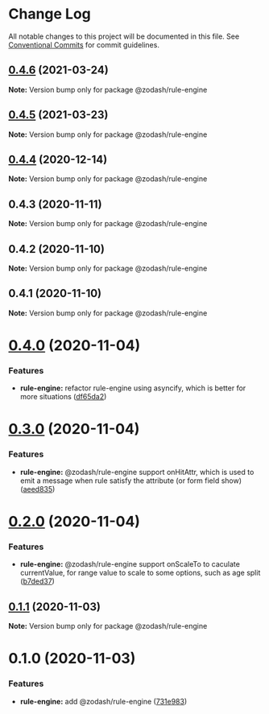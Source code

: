 # Change Log

All notable changes to this project will be documented in this file.
See [Conventional Commits](https://conventionalcommits.org) for commit guidelines.

## [0.4.6](https://github.com/zcorky/zodash/compare/@zodash/rule-engine@0.4.5...@zodash/rule-engine@0.4.6) (2021-03-24)

**Note:** Version bump only for package @zodash/rule-engine





## [0.4.5](https://github.com/zcorky/zodash/compare/@zodash/rule-engine@0.4.4...@zodash/rule-engine@0.4.5) (2021-03-23)

**Note:** Version bump only for package @zodash/rule-engine





## [0.4.4](https://github.com/zcorky/zodash/compare/@zodash/rule-engine@0.4.3...@zodash/rule-engine@0.4.4) (2020-12-14)

**Note:** Version bump only for package @zodash/rule-engine





## 0.4.3 (2020-11-11)

**Note:** Version bump only for package @zodash/rule-engine





## 0.4.2 (2020-11-10)

**Note:** Version bump only for package @zodash/rule-engine





## 0.4.1 (2020-11-10)

**Note:** Version bump only for package @zodash/rule-engine





# [0.4.0](https://github.com/zcorky/zodash/compare/@zodash/rule-engine@0.3.0...@zodash/rule-engine@0.4.0) (2020-11-04)


### Features

* **rule-engine:** refactor rule-engine using asyncify, which is better for more situations ([df65da2](https://github.com/zcorky/zodash/commit/df65da21edd1c9b51bf767929f9f59d798e78863))





# [0.3.0](https://github.com/zcorky/zodash/compare/@zodash/rule-engine@0.2.0...@zodash/rule-engine@0.3.0) (2020-11-04)


### Features

* **rule-engine:** @zodash/rule-engine support onHitAttr, which is used to emit a message when rule satisfy the attribute (or form field show) ([aeed835](https://github.com/zcorky/zodash/commit/aeed8351e03794fc2916396233698fe9b45cacf9))





# [0.2.0](https://github.com/zcorky/zodash/compare/@zodash/rule-engine@0.1.1...@zodash/rule-engine@0.2.0) (2020-11-04)


### Features

* **rule-engine:** @zodash/rule-engine support onScaleTo to caculate currentValue, for range value to scale to some options, such as age split ([b7ded37](https://github.com/zcorky/zodash/commit/b7ded37b5f3eb1b8b59e33f7c101fbd32ff7beec))





## [0.1.1](https://github.com/zcorky/zodash/compare/@zodash/rule-engine@0.1.0...@zodash/rule-engine@0.1.1) (2020-11-03)

**Note:** Version bump only for package @zodash/rule-engine





# 0.1.0 (2020-11-03)


### Features

* **rule-engine:** add @zodash/rule-engine ([731e983](https://github.com/zcorky/zodash/commit/731e983eb0669a2a00b87d9348fded66dbffa617))
